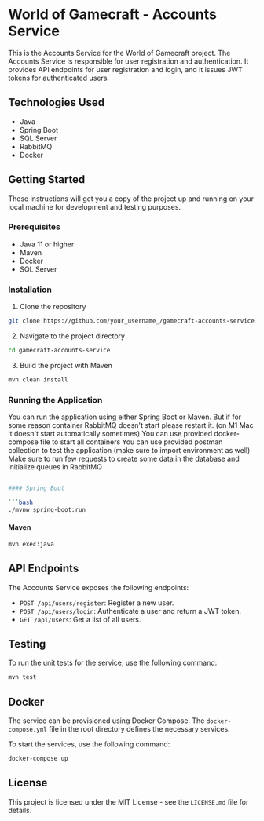# World of Gamecraft - Accounts Service

This is the Accounts Service for the World of Gamecraft project. The Accounts Service is responsible for user registration and authentication. It provides API endpoints for user registration and login, and it issues JWT tokens for authenticated users.

## Technologies Used

- Java
- Spring Boot
- SQL Server
- RabbitMQ
- Docker

## Getting Started

These instructions will get you a copy of the project up and running on your local machine for development and testing purposes.

### Prerequisites

- Java 11 or higher
- Maven
- Docker
- SQL Server

### Installation

1. Clone the repository
```bash
git clone https://github.com/your_username_/gamecraft-accounts-service.git
```
2. Navigate to the project directory
```bash
cd gamecraft-accounts-service
```
3. Build the project with Maven
```bash
mvn clean install
```

### Running the Application

You can run the application using either Spring Boot or Maven. But if for some reason container RabbitMQ doesn't start
please restart it. (on M1 Mac it doesn't start automatically sometimes)
You can use provided docker-compose file to start all containers
You can use provided postman collection to test the application (make sure to import environment as well)
Make sure to run few requests to create some data in the database and initialize queues in RabbitMQ

```bash

#### Spring Boot

```bash
./mvnw spring-boot:run
```

#### Maven

```bash
mvn exec:java
```

## API Endpoints

The Accounts Service exposes the following endpoints:

- `POST /api/users/register`: Register a new user.
- `POST /api/users/login`: Authenticate a user and return a JWT token.
- `GET /api/users`: Get a list of all users.

## Testing

To run the unit tests for the service, use the following command:

```bash
mvn test
```

## Docker

The service can be provisioned using Docker Compose. The `docker-compose.yml` file in the root directory defines the necessary services.

To start the services, use the following command:

```bash
docker-compose up
```

## License

This project is licensed under the MIT License - see the `LICENSE.md` file for details.
